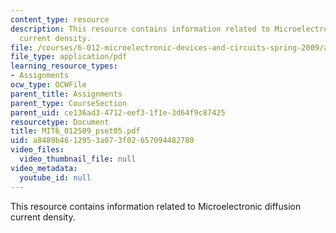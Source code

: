 ```yaml
---
content_type: resource
description: This resource contains information related to Microelectronic diffusion
  current density.
file: /courses/6-012-microelectronic-devices-and-circuits-spring-2009/a8489b4612953a073f02657094482780_MIT6_012S09_pset05.pdf
file_type: application/pdf
learning_resource_types:
- Assignments
ocw_type: OCWFile
parent_title: Assignments
parent_type: CourseSection
parent_uid: ce136ad3-4712-eef3-1f1e-3d64f9c87425
resourcetype: Document
title: MIT6_012S09_pset05.pdf
uid: a8489b46-1295-3a07-3f02-657094482780
video_files:
  video_thumbnail_file: null
video_metadata:
  youtube_id: null
---
```

This resource contains information related to Microelectronic diffusion current density.

